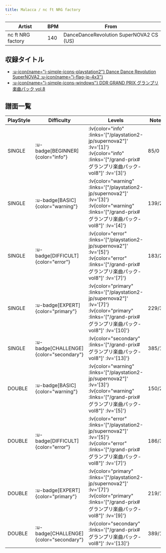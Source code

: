 ```yaml
---
title: Malacca / nc ft NRG factory
---
```


|Artist|BPM|From|
|------|---|----|
|nc ft NRG factory|140|DanceDanceRevolution SuperNOVA2 CS (US)|

## 収録タイトル

- [ :u-icon{name="i-simple-icons-playstation2"} Dance Dance Revolution SuperNOVA2 :u-icon{name="i-flag-jp-4x3"} ](/playstation2-jp/supernova2)
- [ :u-icon{name="i-simple-icons-windows"} DDR GRAND PRIX グランプリ楽曲パック vol.8](/grand-prix#グランプリ楽曲パック-vol8)

## 譜面一覧

|PlayStyle|Difficulty|Levels|Notes|Movie|
|---------|----------|------|-----|-----|
|SINGLE| :u-badge[BEGINNER]{color="info"} | :lv{color="info" :links='["/playstation2-jp/supernova2"]' :lv='[1]'}  :lv{color="info" :links='["/grand-prix#グランプリ楽曲パック-vol8"]' :lv='[3]'} |85/0||
|SINGLE| :u-badge[BASIC]{color="warning"} | :lv{color="warning" :links='["/playstation2-jp/supernova2"]' :lv='[3]'}  :lv{color="warning" :links='["/grand-prix#グランプリ楽曲パック-vol8"]' :lv='[4]'} |139/2||
|SINGLE| :u-badge[DIFFICULT]{color="error"} | :lv{color="error" :links='["/playstation2-jp/supernova2"]' :lv='[5]'}  :lv{color="error" :links='["/grand-prix#グランプリ楽曲パック-vol8"]' :lv='[7]'} |183/2||
|SINGLE| :u-badge[EXPERT]{color="primary"} | :lv{color="primary" :links='["/playstation2-jp/supernova2"]' :lv='[7]'}  :lv{color="primary" :links='["/grand-prix#グランプリ楽曲パック-vol8"]' :lv='[10]'} |229/3||
|SINGLE| :u-badge[CHALLENGE]{color="secondary"} | :lv{color="secondary" :links='["/grand-prix#グランプリ楽曲パック-vol8"]' :lv='[13]'} |385/18||
|DOUBLE| :u-badge[BASIC]{color="warning"} | :lv{color="warning" :links='["/playstation2-jp/supernova2"]' :lv='[3]'}  :lv{color="warning" :links='["/grand-prix#グランプリ楽曲パック-vol8"]' :lv='[5]'} |150/2||
|DOUBLE| :u-badge[DIFFICULT]{color="error"} | :lv{color="error" :links='["/playstation2-jp/supernova2"]' :lv='[5]'}  :lv{color="error" :links='["/grand-prix#グランプリ楽曲パック-vol8"]' :lv='[7]'} |186/3||
|DOUBLE| :u-badge[EXPERT]{color="primary"} | :lv{color="primary" :links='["/playstation2-jp/supernova2"]' :lv='[7]'}  :lv{color="primary" :links='["/grand-prix#グランプリ楽曲パック-vol8"]' :lv='[9]'} |219/1||
|DOUBLE| :u-badge[CHALLENGE]{color="secondary"} | :lv{color="secondary" :links='["/grand-prix#グランプリ楽曲パック-vol8"]' :lv='[13]'} |389/1||
